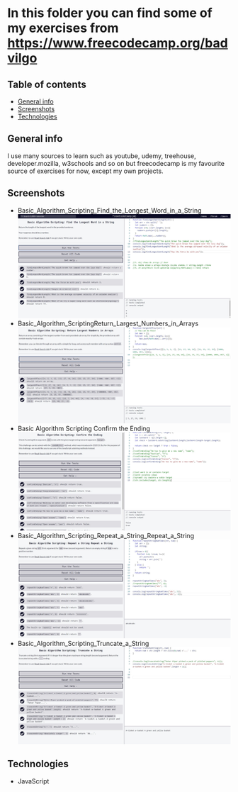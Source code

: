 # In this folder you can find some of my exercises from https://www.freecodecamp.org/badvilgo

## Table of contents

* [General info](#general-info)
* [Screenshots](#screenshots)
* [Technologies](#technologies)

## General info
I use many sources to learn such as youtube, udemy, treehouse, developer.mozilla, w3schools and so on but freecodecamp is my favourite source of exercises for now, except my own projects.

## Screenshots
* Basic_Algorithm_Scripting_Find_the_Longest_Word_in_a_String 
![1](img/Basic_Algorithm_Scripting_Find_the_Longest_Word_in_a_String.jpg)
* Basic_Algorithm_ScriptingReturn_Largest_Numbers_in_Arrays
![2](img/Basic_Algorithm_ScriptingReturn_Largest_Numbers_in_Arrays.jpg)
* Basic Algorithm Scripting Confirm the Ending
![3](img/Basic_Algorithm_Scripting_Confirm_the_Ending.jpg)
* Basic_Algorithm_Scripting_Repeat_a_String_Repeat_a_String
![4](img/Basic_Algorithm_Scripting_Repeat_a_String_Repeat_a_String.jpg)
* Basic_Algorithm_Scripting_Truncate_a_String
![4](img/Basic_Algorithm_Scripting_Truncate_a_String.jpg)


## Technologies
* JavaScript 



